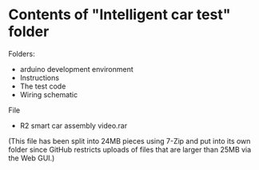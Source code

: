 # Contents of "Intelligent car test" folder
Folders:
* arduino development environment
* Instructions
* The test code
* Wiring schematic

File
* R2 smart car assembly video.rar

(This file has been split into 24MB pieces using 7-Zip and put into its own folder since GitHub restricts uploads of files that are larger than 25MB via the Web GUI.)
